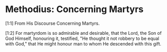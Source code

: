 # Methodius: Concerning Martyrs

[1:1] From His Discourse Concerning Martyrs.

[1:2] For martyrdom is so admirable and desirable, that the Lord, the Son of God Himself, honouring it, testified, "He thought it not robbery to be equal with God," that He might honour man to whom He descended with this gift.

